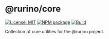 # @rurino/core

[![License: MIT](https://img.shields.io/badge/License-MIT-yellow.svg)](https://opensource.org/licenses/MIT)
[![NPM package](https://img.shields.io/npm/v/%40rurino%2Fcore)](https://www.npmjs.com/package/@rurino/core)
[![Build](https://github.com/rurimegu/core/actions/workflows/build.yaml/badge.svg)](https://github.com/rurimegu/core/actions/workflows/publish-npm.yaml)

Collection of core utilities for the @rurino project.
